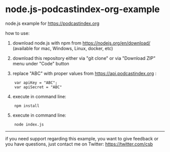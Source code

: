 # node.js-podcastindex-org-example
 
node.js example for https://podcastindex.org

how to use:

1) download node.js with npm from https://nodejs.org/en/download/
(available for mac, Windows, Linux, docker, etc)

2) download this repository either via "git clone" or via "Download ZIP" menu under "Code" button

3) replace "ABC" with proper values from https://api.podcastindex.org :
```
    var apiKey = "ABC";
    var apiSecret = "ABC"
```
4) execute in command line:
```
    npm install
```
5) execute in command line:
```
    node index.js
```
***

if you need support regarding this example, you want to give feedback or you have questions, just contact me on Twitter: https://twitter.com/csb
